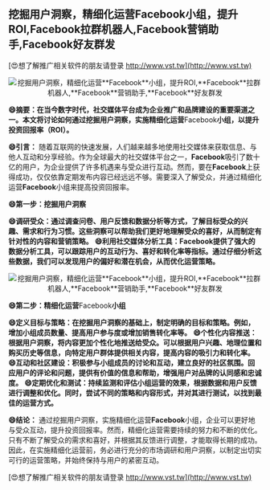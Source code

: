 ## **挖掘用户洞察，精细化运营**Facebook**小组，提升ROI,**Facebook**拉群机器人,**Facebook**营销助手,**Facebook**好友群发**

[😍想了解推广相关软件的朋友请登录 http://www.vst.tw](http://www.vst.tw)

 <center><img src="https://vst.tw/MP4/tuiguang/png/8.png" alt="挖掘用户洞察，精细化运营**Facebook**小组，提升ROI,**Facebook**拉群机器人,**Facebook**营销助手,**Facebook**好友群发"></center>

**😄摘要：在当今数字时代，社交媒体平台成为企业推广和品牌建设的重要渠道之一。本文将讨论如何通过挖掘用户洞察，实施精细化运营**Facebook**小组，以提升投资回报率（ROI）。**

**😄引言：**
随着互联网的快速发展，人们越来越多地使用社交媒体来获取信息、与他人互动和分享经验。作为全球最大的社交媒体平台之一，**Facebook**吸引了数十亿的用户，为企业提供了许多机遇来与受众进行互动。然而，要在**Facebook**上获得成功，仅仅依靠定期发布内容已经远远不够。需要深入了解受众，并通过精细化运营**Facebook**小组来提高投资回报率。

**😄第一步：挖掘用户洞察**

**😄调研受众：通过调查问卷、用户反馈和数据分析等方式，了解目标受众的兴趣、需求和行为习惯。这些洞察可以帮助我们更好地理解受众的喜好，从而制定有针对性的内容和营销策略。**
**😄利用社交媒体分析工具：**Facebook**提供了强大的数据分析工具，可以跟踪用户的互动行为、喜好和转化率等指标。通过仔细分析这些数据，我们可以发现用户的偏好和潜在机会，从而优化运营策略。**

 <center><img src="https://vst.tw/MP4/tuiguang/png/0.png" alt="挖掘用户洞察，精细化运营**Facebook**小组，提升ROI,**Facebook**拉群机器人,**Facebook**营销助手,**Facebook**好友群发"></center>

**😄第二步：精细化运营**Facebook**小组**

**😄定义目标与策略：在挖掘用户洞察的基础上，制定明确的目标和策略。例如，增加小组成员数量、提高用户参与度或增加销售转化率等。**
**😄个性化内容推送：根据用户洞察，将内容更加个性化地推送给受众。可以根据用户兴趣、地理位置和购买历史等信息，向特定用户群体提供相关内容，提高内容的吸引力和转化率。**
**😄互动和社区建设：积极参与小组成员的讨论和互动，建立良好的社区氛围。回应用户的评论和问题，提供有价值的信息和帮助，增强用户对品牌的认同感和忠诚度。**
**😄定期优化和测试：持续监测和评估小组运营的效果，根据数据和用户反馈进行调整和优化。同时，尝试不同的策略和内容形式，并对其进行测试，以找到最佳的运营方式。**

**😄结论：**
通过挖掘用户洞察，实施精细化运营**Facebook**小组，企业可以更好地与受众互动，提升投资回报率。然而，精细化运营需要持续的努力和不断的优化。只有不断了解受众的需求和喜好，并根据其反馈进行调整，才能取得长期的成功。因此，在实施精细化运营前，务必进行充分的市场调研和用户洞察，以制定出切实可行的运营策略，并始终保持与用户的紧密互动。

[😍想了解推广相关软件的朋友请登录 http://www.vst.tw](http://www.vst.tw)



